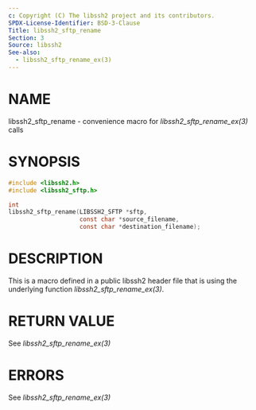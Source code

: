 ```yaml
---
c: Copyright (C) The libssh2 project and its contributors.
SPDX-License-Identifier: BSD-3-Clause
Title: libssh2_sftp_rename
Section: 3
Source: libssh2
See-also:
  - libssh2_sftp_rename_ex(3)
---
```


# NAME

libssh2_sftp_rename - convenience macro for *libssh2_sftp_rename_ex(3)* calls

# SYNOPSIS

~~~c
#include <libssh2.h>
#include <libssh2_sftp.h>

int
libssh2_sftp_rename(LIBSSH2_SFTP *sftp,
                    const char *source_filename,
                    const char *destination_filename);
~~~

# DESCRIPTION

This is a macro defined in a public libssh2 header file that is using the
underlying function *libssh2_sftp_rename_ex(3)*.

# RETURN VALUE

See *libssh2_sftp_rename_ex(3)*

# ERRORS

See *libssh2_sftp_rename_ex(3)*
